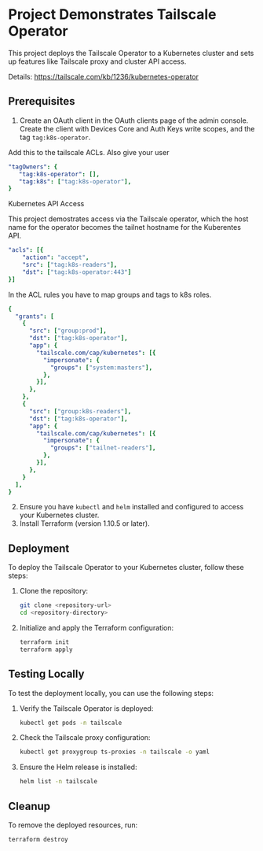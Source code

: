 # Project Demonstrates Tailscale Operator

This project deploys the Tailscale Operator to a Kubernetes cluster and sets up features like Tailscale proxy and cluster API access. 

Details: https://tailscale.com/kb/1236/kubernetes-operator

## Prerequisites

1. Create an OAuth client in the OAuth clients page of the admin console. Create the client with Devices Core and Auth Keys write scopes, and the tag `tag:k8s-operator`.

Add this to the tailscale ACLs. Also give your user 
```yaml
"tagOwners": {
   "tag:k8s-operator": [],
   "tag:k8s": ["tag:k8s-operator"],
}
```

Kubernetes API Access

This project demostrates access via the Tailscale operator, which the host name for the operator becomes the tailnet hostname for the Kuberentes API.

```yaml
"acls": [{
    "action": "accept",
    "src": ["tag:k8s-readers"],
    "dst": ["tag:k8s-operator:443"]
}]
```

In the ACL rules you have to map groups and tags to k8s roles.

```yaml
{
  "grants": [
    {
      "src": ["group:prod"],
      "dst": ["tag:k8s-operator"],
      "app": {
        "tailscale.com/cap/kubernetes": [{
          "impersonate": {
            "groups": ["system:masters"],
          },
        }],
      },
    },
    {
      "src": ["group:k8s-readers"],
      "dst": ["tag:k8s-operator"],
      "app": {
        "tailscale.com/cap/kubernetes": [{
          "impersonate": {
            "groups": ["tailnet-readers"],
          },
        }],
      },
    }
  ],
}
```

2. Ensure you have `kubectl` and `helm` installed and configured to access your Kubernetes cluster.
3. Install Terraform (version 1.10.5 or later).

## Deployment

To deploy the Tailscale Operator to your Kubernetes cluster, follow these steps:

1. Clone the repository:
    ```sh
    git clone <repository-url>
    cd <repository-directory>
    ```

2. Initialize and apply the Terraform configuration:
    ```sh
    terraform init
    terraform apply
    ```

## Testing Locally

To test the deployment locally, you can use the following steps:

1. Verify the Tailscale Operator is deployed:
    ```sh
    kubectl get pods -n tailscale
    ```

2. Check the Tailscale proxy configuration:
    ```sh
    kubectl get proxygroup ts-proxies -n tailscale -o yaml
    ```

3. Ensure the Helm release is installed:
    ```sh
    helm list -n tailscale
    ```

## Cleanup

To remove the deployed resources, run:
```sh
terraform destroy
```